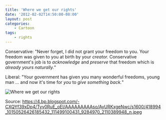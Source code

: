 ```yaml
---
title: 'Where we get our rights'
date: '2012-02-02T14:50:00-08:00'
layout: post
categories:
    - Cartoon
tags:
    - rights
---
```


Conservative: "Never forget, I did not grant your freedom to you. Your freedom was given to you at birth by your *creator.* Conservative government's job is to *acknowledge* and *preserve* that freedom which is *already yours naturally.*"

Liberal: "Your government has given you many wonderful freedoms, young man ... and now it's time for *you* to *give something back.*"

![Where we get our rights](https://4.bp.blogspot.com/-CXQYf39xDp4/Tyv0RuE_oEI/AAAAAAAAAso/AyURKxgeNwc/s1600/418994_10150526426185432_111499100431_9284970_2110389948_n.jpeg)  
  
Source: https://4.bp.blogspot.com/-CXQYf39xDp4/Tyv0RuE_oEI/AAAAAAAAAso/AyURKxgeNwc/s1600/418994_10150526426185432_111499100431_9284970_2110389948_n.jpeg
